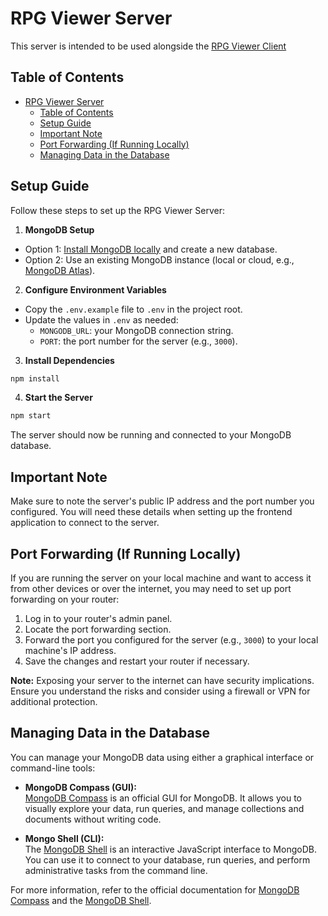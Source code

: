# RPG Viewer Server

This server is intended to be used alongside the [RPG Viewer Client](https://github.com/ItharDev/RPG-Viewer-Client)

## Table of Contents

- [RPG Viewer Server](#rpg-viewer-server)
  - [Table of Contents](#table-of-contents)
  - [Setup Guide](#setup-guide)
  - [Important Note](#important-note)
  - [Port Forwarding (If Running Locally)](#port-forwarding-if-running-locally)
  - [Managing Data in the Database](#managing-data-in-the-database)

## Setup Guide

Follow these steps to set up the RPG Viewer Server:

1. **MongoDB Setup**
  - Option 1: [Install MongoDB locally](https://docs.mongodb.com/manual/installation/) and create a new database.
  - Option 2: Use an existing MongoDB instance (local or cloud, e.g., [MongoDB Atlas](https://www.mongodb.com/atlas)).

2. **Configure Environment Variables**
  - Copy the `.env.example` file to `.env` in the project root.
  - Update the values in `.env` as needed:
    - `MONGODB_URL`: your MongoDB connection string.
    - `PORT`: the port number for the server (e.g., `3000`).

3. **Install Dependencies**
  ```bash
  npm install
  ```

4. **Start the Server**
  ```bash
  npm start
  ```

The server should now be running and connected to your MongoDB database.

## Important Note

Make sure to note the server's public IP address and the port number you configured. You will need these details when setting up the frontend application to connect to the server.

## Port Forwarding (If Running Locally)

If you are running the server on your local machine and want to access it from other devices or over the internet, you may need to set up port forwarding on your router:

1. Log in to your router's admin panel.
2. Locate the port forwarding section.
3. Forward the port you configured for the server (e.g., `3000`) to your local machine's IP address.
4. Save the changes and restart your router if necessary.

**Note:** Exposing your server to the internet can have security implications. Ensure you understand the risks and consider using a firewall or VPN for additional protection.

## Managing Data in the Database

You can manage your MongoDB data using either a graphical interface or command-line tools:

- **MongoDB Compass (GUI):**  
  [MongoDB Compass](https://www.mongodb.com/products/compass) is an official GUI for MongoDB. It allows you to visually explore your data, run queries, and manage collections and documents without writing code.

- **Mongo Shell (CLI):**  
  The [MongoDB Shell](https://www.mongodb.com/docs/mongodb-shell/) is an interactive JavaScript interface to MongoDB. You can use it to connect to your database, run queries, and perform administrative tasks from the command line.

For more information, refer to the official documentation for [MongoDB Compass](https://www.mongodb.com/products/compass) and the [MongoDB Shell](https://www.mongodb.com/docs/mongodb-shell/).